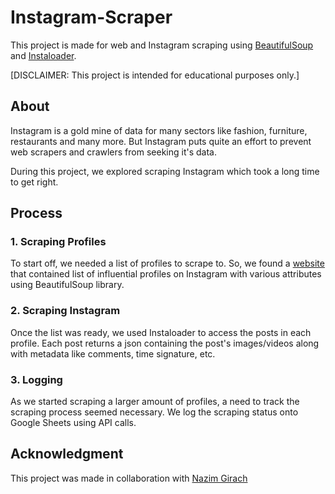 # Instagram-Scraper
This project is made for web and Instagram scraping using [BeautifulSoup](https://github.com/wention/BeautifulSoup4) and [Instaloader](https://github.com/instaloader/instaloader).

[DISCLAIMER: This project is intended for educational purposes only.]

## About
Instagram is a gold mine of data for many sectors like fashion, furniture, restaurants and many more. But Instagram puts quite an effort to prevent web scrapers and crawlers from seeking it's data. 

During this project, we explored scraping Instagram which took a long time to get right.

## Process

### 1. Scraping Profiles
To start off, we needed a list of profiles to scrape to. So, we found a [website](https://starngage.com/plus/en-us/) that contained list of influential profiles on Instagram with various attributes using BeautifulSoup library.

### 2. Scraping Instagram
Once the list was ready, we used Instaloader to access the posts in each profile. Each post returns a json containing the post's images/videos along with metadata like comments, time signature, etc.

### 3. Logging
As we started scraping a larger amount of profiles, a need to track the scraping process seemed necessary. We log the scraping status onto Google Sheets using API calls. 


## Acknowledgment
This project was made in collaboration with [Nazim Girach](https://github.com/ulfimlg)

